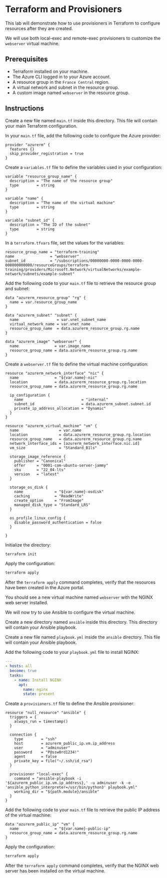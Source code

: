 # Terraform and Provisioners

This lab will demonstrate how to use provisioners in Terraform to configure resources after they are created.

We will use both local-exec and remote-exec provisioners to customize the `webserver` virtual machine.


## Prerequisites

* Terraform installed on your machine.
* The Azure CLI logged in to your Azure account.
* A resource group in the `France Central` region.
* A virtual network and subnet in the resource group.
* A custom image named `webserver` in the resource group.

## Instructions

Create a new file named `main.tf` inside this directory. This file will contain your main Terraform configuration.

In your `main.tf` file, add the following code to configure the Azure provider:

```hcl
provider "azurerm" {
  features {}
  skip_provider_registration = true
}
```

Create a `variables.tf` file to define the variables used in your configuration:

```hcl
variable "resource_group_name" {
  description = "The name of the resource group"
  type        = string
}

variable "name" {
  description = "The name of the virtual machine"
  type        = string
}

variable "subnet_id" {
  description = "The ID of the subnet"
  type        = string
}
```

In a `terraform.tfvars` file, set the values for the variables:

```hcl
resource_group_name = "terraform-training"
name                = "webserver"
subnet_id           = "/subscriptions/00000000-0000-0000-0000-000000000000/resourceGroups/terraform-training/providers/Microsoft.Network/virtualNetworks/example-network/subnets/example-subnet"
```

Add the following code to your `main.tf` file to retrieve the resource group and subnet:

```hcl
data "azurerm_resource_group" "rg" {
  name = var.resource_group_name
}

data "azurerm_subnet" "subnet" {
  name                 = var.vnet_subnet_name
  virtual_network_name = var.vnet_name
  resource_group_name  = data.azurerm_resource_group.rg.name
}

data "azurerm_image" "webserver" {
  name                = var.image_name
  resource_group_name = data.azurerm_resource_group.rg.name
}

```

Create a `webserver.tf` file to define the virtual machine configuration:

```hcl
resource "azurerm_network_interface" "nic" {
  name                = "${var.name}-nic"
  location            = data.azurerm_resource_group.rg.location
  resource_group_name = data.azurerm_resource_group.rg.name

  ip_configuration {
    name                          = "internal"
    subnet_id                     = data.azurerm_subnet.subnet.id
    private_ip_address_allocation = "Dynamic"
  }
}

resource "azurerm_virtual_machine" "vm" {
  name                  = var.name
  location              = data.azurerm_resource_group.rg.location
  resource_group_name   = data.azurerm_resource_group.rg.name
  network_interface_ids = [azurerm_network_interface.nic.id]
  vm_size               = "Standard_B1ls"

  storage_image_reference {
    publisher = "Canonical"
    offer     = "0001-com-ubuntu-server-jammy"
    sku       = "22_04-lts"
    version   = "latest"
  }

  storage_os_disk {
    name              = "${var.name}-osdisk"
    caching           = "ReadWrite"
    create_option     = "FromImage"
    managed_disk_type = "Standard_LRS"
  }

  os_profile_linux_config {
    disable_password_authentication = false
  }

}
```

Initialize the directory:

```sh
terraform init
```

Apply the configuration:

```sh
terraform apply
```

After the `terraform apply` command completes, verify that the resources have been created in the Azure portal.

You should see a new virtual machine named `webserver` with the NGINX web server installed.

We will now try to use Ansible to configure the virtual machine.

Create a new directory named `ansible` inside this directory. This directory will contain your Ansible playbook.

Create a new file named `playbook.yml` inside the `ansible` directory. This file will contain your Ansible playbook.

Add the following code to your `playbook.yml` file to install NGINX:

```yaml
---
- hosts: all
  become: true
  tasks:
    - name: Install NGINX
      apt:
        name: nginx
        state: present
```

Create a `provisioners.tf` file to define the Ansible provisioner:

```hcl
resource "null_resource" "ansible" {
  triggers = {
    always_run = timestamp()
  }

  connection {
    type        = "ssh"
    host        = azurerm_public_ip.vm.ip_address
    user        = "adminuser"
    password    = "P@ssw0rd1234!"
    agent       = false
    private_key = file("~/.ssh/id_rsa")
  }

  provisioner "local-exec" {
    command = "ansible-playbook -i '${azurerm_public_ip.vm.ip_address},' -u adminuser -k -e 'ansible_python_interpreter=/usr/bin/python3' playbook.yml"
    working_dir = "${path.module}/ansible"
  }
}
```

Add the following code to your `main.tf` file to retrieve the public IP address of the virtual machine:

```hcl
data "azurerm_public_ip" "vm" {
  name                = "${var.name}-public-ip"
  resource_group_name = data.azurerm_resource_group.rg.name
}
```

Apply the configuration:

```sh
terraform apply
```

After the `terraform apply` command completes, verify that the NGINX web server has been installed on the virtual machine.
